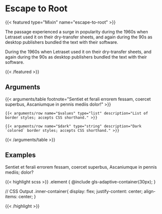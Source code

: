 # Escape to Root

{{< featured type="Mixin" name="escape-to-root" >}}

The passage experienced a surge in popularity during the 1960s when Letraset used it on their dry-transfer sheets, and again during the 90s as desktop publishers bundled the text with their software.

During the 1960s when Letraset used it on their dry-transfer sheets, and again during the 90s as desktop publishers bundled the text with their software.

{{< /featured >}}

## Arguments

{{< arguments/table footnote="Sentiet et ferali errorem fessam, coercet superbus, Ascaniumque in pennis mediis dolor!" >}}

    {{< arguments/row name="$values" type="list" description="List of border styles; accepts CSS shorthand." >}}

    {{< arguments/row name="$dark" type="string" description="Dark `colored` border styles; accepts CSS shorthand." >}}

{{< /arguments/table >}}

## Examples

Sentiet et ferali errorem fessam, coercet superbus, Ascaniumque in pennis
mediis; dolor?

{{< highlight scss >}}
.element {
  @include gls-adaptive-container(30px);
}

// CSS Output
.inner-container{
    display: flex;
    justify-content: center;
    align-items: center;
}

{{< /highlight >}}
